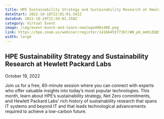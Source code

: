 ```yaml
---
title: HPE Sustainability Strategy and Sustainability Research at Hewlett Packard Labs
dateStart: 2022-10-18T22:01:01.542Z
dateEnd: 2022-10-19T21:59:01.558Z
category: Virtual Event
image: /img/event-munch-and-learn-newlogo400x400.png
link: https://hpe.zoom.us/webinar/register/1416645577367/WN_pb_mmhLEQQSGNf6ta1d-jA
width: large
---
```

## HPE Sustainability Strategy and Sustainability Research at Hewlett Packard Labs

October 19, 2022

Join us for a free, 60-minute session where you can connect with experts who offer valuable insights into today’s most popular technologies. This month, learn about HPE’s sustainability strategy, Net Zero commitments, and Hewlett Packard Labs’ rich history of sustainability research that spans IT systems and beyond IT and that leads technological advancements required to achieve a low-carbon future.